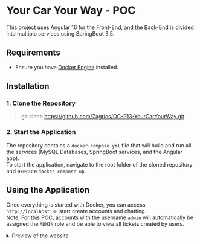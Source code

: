 # Your Car Your Way - POC

This project uses Angular 16 for the Front-End, and the Back-End is divided into multiple services using SpringBoot 3.5.

## Requirements
- Ensure you have [Docker Engine](https://docs.docker.com/engine/install/) installed.

## Installation
### 1. Clone the Repository
> git clone https://github.com/Zagrios/OC-P13-YourCarYourWay.git

### 2. Start the Application
The repository contains a `docker-compose.yml` file that will build and run all the services (MySQL Databases, SpringBoot services, and the Angular app).\
To start the application, navigate to the root folder of the cloned repository and execute `docker-compose up`.

## Using the Application
Once everything is started with Docker, you can access `http://localhost:80` start create accounts and chatting.\
Note: For this POC, accounts with the username `admin` will automatically be assigned the `ADMIN` role and be able to view all tickets created by users.

<details>
  <summary>Preview of the website</summary>

![image](https://github.com/Zagrios/OC-P13-YourCarYourWay/assets/40181755/ded7e885-71c4-4373-b352-14f0e9bbb5ec)

![image](https://github.com/Zagrios/OC-P13-YourCarYourWay/assets/40181755/c63a501e-da5e-41d6-a654-1a94753df4d7)
  
</details>
